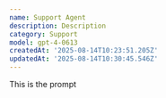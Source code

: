 ```yaml
---
name: Support Agent
description: Description
category: Support
model: gpt-4-0613
createdAt: '2025-08-14T10:23:51.205Z'
updatedAt: '2025-08-14T10:30:45.546Z'
---
```

This is the prompt
